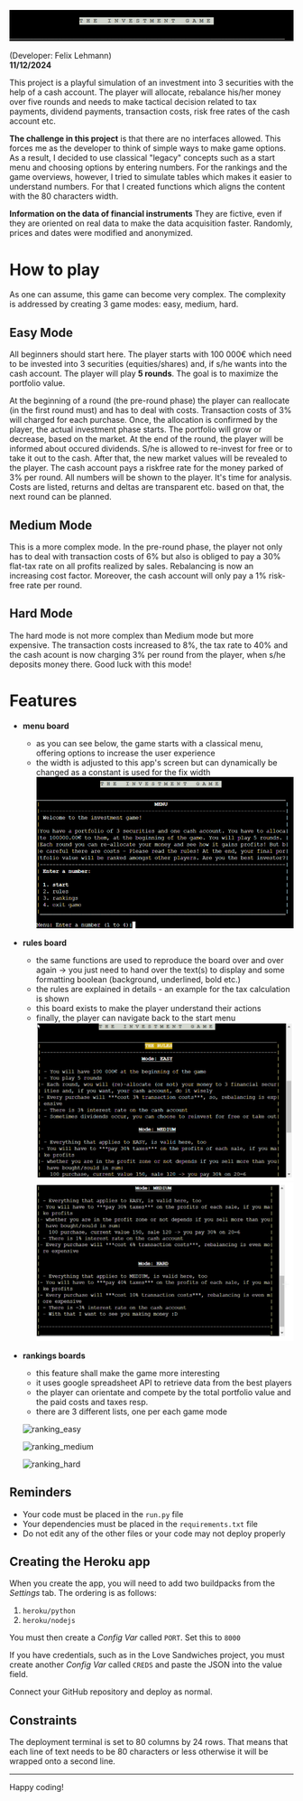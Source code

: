 ![investment_game logo](images/logo2.png)

(Developer: Felix Lehmann) <br>
**11/12/2024**

This project is a playful simulation of an investment into 3 securities with the help of a cash account. The player will allocate, rebalance his/her money over five rounds and needs to make tactical decision related to tax payments, dividend payments, transaction costs, risk free rates of the cash account etc.

**The challenge in this project** is that there are no interfaces allowed. This forces me as the developer to think of simple ways to make game options. As a result, I decided to use classical "legacy" concepts such as a start menu and choosing options by entering numbers. For the rankings and the game overviews, however, I tried to simulate tables which makes it easier to understand numbers. For that I created functions which aligns the content with the 80 characters width.

__Information on the data of financial instruments__
They are fictive, even if they are oriented on real data to make the data acquisition faster. Randomly, prices and dates were modified and anonymized.

# How to play
As one can assume, this game can become very complex. The complexity is addressed by creating 3 game modes: easy, medium, hard.

## Easy Mode
All beginners should start here. The player starts with 100 000€ which need to be invested into 3 securities (equities/shares) and, if s/he wants into the cash account. The player will play **5 rounds**. The goal is to maximize the portfolio value. 

At the beginning of a round (the pre-round phase) the player can reallocate (in the first round must) and has to deal with costs. Transaction costs of 3% will charged for each purchase. Once, the allocation is confirmed by the player, the actual investment phase starts. The portfolio will grow or decrease, based on the market. At the end of the round, the player will be informed about occured dividends. S/he is allowed to re-invest for free or to take it out to the cash. After that, the new market values will be revealed to the player. The cash account pays a riskfree rate for the money parked of 3% per round. All numbers will be shown to the player. It's time for analysis. Costs are listed, returns and deltas are transparent etc. based on that, the next round can be planned.

## Medium Mode
This is a more complex mode. In the pre-round phase, the player not only has to deal with transaction costs of 6% but also is obliged to pay a 30% flat-tax rate on all profits realized by sales. Rebalancing is now an increasing cost factor. Moreover, the cash account will only pay a 1% risk-free rate per round.

## Hard Mode
The hard mode is not more complex than Medium mode but more expensive. The transaction costs increased to 8%, the tax rate to 40% and the cash acount is now charging 3% per round from the player, when s/he deposits money there. Good luck with this mode!

# Features
- **menu board**
  - as you can see below, the game starts with a classical menu, offering options to increase the user experience 
  - the width is adjusted to this app's screen but can dynamically be changed as a constant is used for the fix width
    ![menu_board](images/menu_board.png)
- **rules board**
  - the same functions are used to reproduce the board over and over again -> you just need to hand over the text(s) to display and some formatting boolean (background, underlined, bold etc.)
  - the rules are explained in details - an example for the tax calculation is shown
  - this board exists to make the player understand their actions
  - finally, the player can navigate back to the start menu
  ![rules board 01](images/rules01.png)
  ![rules board 02](images/rules02.png)
- **rankings boards**
  - this feature shall make the game more interesting
  - it uses google spreadsheet API to retrieve data from the best players 
  - the player can orientate and compete by the total portfolio value and the paid costs and taxes resp. 
  - there are 3 different lists, one per each game mode

  ![ranking_easy]()

  ![ranking_medium]()

  ![ranking_hard]()


## Reminders

- Your code must be placed in the `run.py` file
- Your dependencies must be placed in the `requirements.txt` file
- Do not edit any of the other files or your code may not deploy properly

## Creating the Heroku app

When you create the app, you will need to add two buildpacks from the _Settings_ tab. The ordering is as follows:

1. `heroku/python`
2. `heroku/nodejs`

You must then create a _Config Var_ called `PORT`. Set this to `8000`

If you have credentials, such as in the Love Sandwiches project, you must create another _Config Var_ called `CREDS` and paste the JSON into the value field.

Connect your GitHub repository and deploy as normal.

## Constraints

The deployment terminal is set to 80 columns by 24 rows. That means that each line of text needs to be 80 characters or less otherwise it will be wrapped onto a second line.

---

Happy coding!
